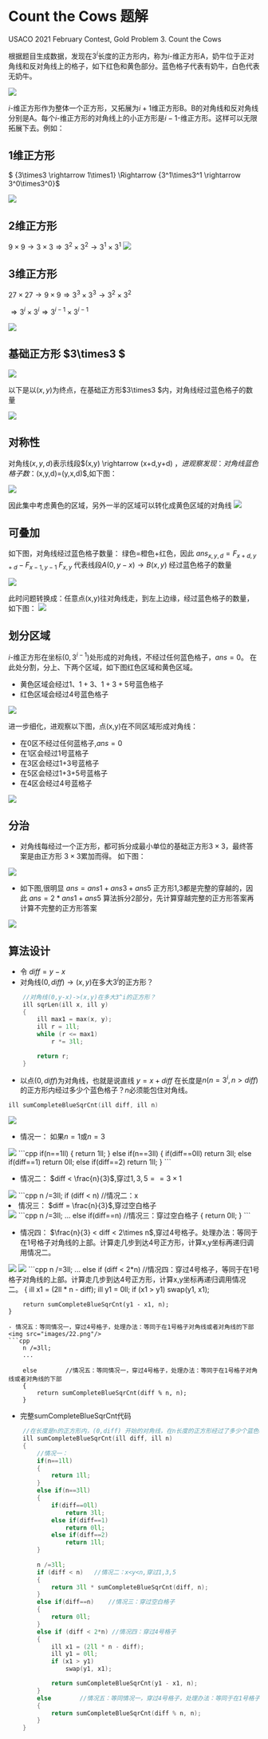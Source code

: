 # Count the Cows 题解
USACO 2021 February Contest, Gold
Problem 3. Count the Cows

根据题目生成数据，发现在$3^i$长度的正方形内，称为$i$-维正方形A，奶牛位于正对角线和反对角线上的格子，如下红色和黄色部分。蓝色格子代表有奶牛，白色代表无奶牛。

<img src="images/0.png"/>

$i$-维正方形作为整体一个正方形，又拓展为$i+1$维正方形B。B的对角线和反对角线分别是A。每个$i$-维正方形的对角线上的小正方形是$i-1$-维正方形。这样可以无限拓展下去。例如：

## 1维正方形
$ {3\times3 \rightarrow 1\times1} \Rightarrow {3^1\times3^1 \rightarrow 3^0\times3^0}$


<img src="images/1.png"/>

## 2维正方形
$9\times9 \rightarrow 3\times3 \Rightarrow 3^2\times3^2 \rightarrow 3^1\times3^1$
<img src="images/2.png"/>

## 3维正方形
$27\times27 \rightarrow 9\times9 \Rightarrow 3^3\times3^3 \rightarrow 3^2\times3^2$

$\Rightarrow 3^i \times 3^i \Rightarrow 3^{i-1} \times 3^{i-1}$

<img src="images/3.png"/>

## 基础正方形 $3\times3 $

<img src="images/4.png"/>

以下是以$(x,y)$为终点，在基础正方形$3\times3 $内，对角线经过蓝色格子的数量

<img src="images/5.png"/>

## 对称性

对角线$(x,y,d)$表示线段$(x,y) \rightarrow (x+d,y+d) $，进观察发现：对角线蓝色格子数：$(x,y,d)=(y,x,d)$,如下图：

<img src="images/6.png"/>

因此集中考虑黄色的区域，另外一半的区域可以转化成黄色区域的对角线
<img src="images/7.png"/>

## 可叠加

如下图，对角线经过蓝色格子数量： 绿色$=$橙色$+$红色，因此
$ans_{x,y,d}=F_{x+d,y+d} - F_{x-1,y-1}$
$F_{x,y}$ 代表线段$A(0,y-x) \rightarrow B(x,y)$ 经过蓝色格子的数量

<img src="images/8.png"/>

此时问题转换成：任意点(x,y)往对角线走，到左上边缘，经过蓝色格子的数量，如下图：
<img src="images/9.png"/>

## 划分区域
$i$-维正方形在坐标$(0,3^{i-1})$处形成的对角线，不经过任何蓝色格子，$ans=0$。
在此处分割，分上、下两个区域，如下图红色区域和黄色区域。
- 黄色区域会经过$1$、$1+3$、$1+3+5$号蓝色格子
- 红色区域会经过$4$号蓝色格子
<img src="images/11.png"/>

进一步细化，进观察以下图，点(x,y)在不同区域形成对角线：
- 在0区不经过任何蓝格子,$ans=0$
- 在1区会经过1号蓝格子
- 在3区会经过1+3号蓝格子
- 在5区会经过1+3+5号蓝格子
- 在4区会经过4号蓝格子
<img src="images/12.png"/>


## 分治
- 对角线每经过一个正方形，都可拆分成最小单位的基础正方形$3\times3$，最终答案是由正方形 $3\times3$累加而得。
如下图：
<img src="images/13.png"/>

- 如下图,很明显
$ans=ans1+ans3+ans5$
正方形1,3都是完整的穿越的，因此
$ans=2*ans1+ans5$
算法拆分2部分，先计算穿越完整的正方形答案再计算不完整的正方形答案
<img src="images/23.png"/>


## 算法设计
- 令 $diff=y-x$
- 对角线$(0,diff) \rightarrow (x,y)$在多大$3^i$的正方形？
```cpp
    //对角线(0,y-x)->(x,y)在多大3^i的正方形？
    ill sqrLen(ill x, ill y)
    {
        ill max1 = max(x, y);
        ill r = 1ll;
        while (r <= max1)
            r *= 3ll;

        return r;
    }
```

- 以点$(0,diff)$为对角线，也就是说直线 $y=x+diff$ 在长度是$n(n=3^i,n>diff)$的正方形内经过多少个蓝色格子？$n$必须能包住对角线。
```cpp
ill sumCompleteBlueSqrCnt(ill diff, ill n)
```

<img src="images/14.png"/>

- 情况一： 如果$n=1$或$n=3$
<img src="images/15.png"/>
```cpp
if(n==1ll)
{
    return 1ll;
}    
else if(n==3ll)
{
    if(diff==0ll)
        return 3ll;
    else if(diff==1)
        return 0ll;
    else if(diff==2)
        return 1ll;
} 
```

- 情况二： $diff < \frac{n}{3}$,穿过$1,3,5 == 3 \times1$

<img src="images/17.png"/>
```cpp
    n /=3ll;
    if (diff < n)   //情况二：x<y<n,穿过1,3,5
    {
        return 3ll * sumCompleteBlueSqrCnt(diff, n);
    }
```

- 情况三： $diff = \frac{n}{3}$,穿过空白格子
<img src="images/18.png"/>
```cpp
    n /=3ll;
    ...
    else if(diff==n)    //情况三：穿过空白格子
    {
        return 0ll;
    } 
```

- 情况四： $\frac{n}{3} < diff  < 2\times n$,穿过4号格子。处理办法：等同于在1号格子对角线的上部。计算走几步到达4号正方形，计算x,y坐标再递归调用情况二。

<img src="images/19.png"/>
<img src="images/21.png"/>
```cpp
    n /=3ll;
    ...
    else if (diff < 2*n) //情况四：穿过4号格子，等同于在1号格子对角线的上部。计算走几步到达4号正方形，计算x,y坐标再递归调用情况二。
    {
        ill x1 = (2ll * n - diff);
        ill y1 = 0ll;
        if (x1 > y1)
            swap(y1, x1);

        return sumCompleteBlueSqrCnt(y1 - x1, n);
    }
```
- 情况五：等同情况一，穿过4号格子，处理办法：等同于在1号格子对角线或者对角线的下部
<img src="images/22.png"/>
```cpp
    n /=3ll;
    ...

    else        //情况五：等同情况一，穿过4号格子，处理办法：等同于在1号格子对角线或者对角线的下部
    {
        return sumCompleteBlueSqrCnt(diff % n, n);
    }
```
- 完整sumCompleteBlueSqrCnt代码
```cpp
    //在长度是n的正方形内，(0,diff) 开始的对角线，在n长度的正方形经过了多少个蓝色格子
    ill sumCompleteBlueSqrCnt(ill diff, ill n)
    {
        //情况一：
        if(n==1ll)
        {
            return 1ll;
        }
        else if(n==3ll)
        {
            if(diff==0ll)
                return 3ll;
            else if(diff==1)
                return 0ll;
            else if(diff==2)
                return 1ll;
        }   
        
        n /=3ll;
        if (diff < n)   //情况二：x<y<n,穿过1,3,5
        {
            return 3ll * sumCompleteBlueSqrCnt(diff, n);
        }
        else if(diff==n)    //情况三：穿过空白格子
        {
            return 0ll;
        }        
        else if (diff < 2*n) //情况四：穿过4号格子
        {
            ill x1 = (2ll * n - diff);
            ill y1 = 0ll;
            if (x1 > y1)
                swap(y1, x1);

            return sumCompleteBlueSqrCnt(y1 - x1, n);
        }
        else        //情况五：等同情况一，穿过4号格子，处理办法：等同于在1号格子对角线或者对角线的下部
        {
            return sumCompleteBlueSqrCnt(diff % n, n);
        }
    }
```